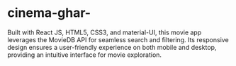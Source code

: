 # cinema-ghar-
Built with React JS, HTML5, CSS3, and material-UI, this movie app leverages the MovieDB API for seamless search and filtering. Its responsive design ensures a user-friendly experience on both mobile and desktop, providing an intuitive interface for movie exploration.
